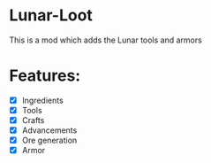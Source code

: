 # Lunar-Loot
This is a mod which adds the Lunar tools and armors

# Features:
- [x] Ingredients
- [x] Tools
- [x] Crafts
- [x] Advancements
- [x] Ore generation
- [x] Armor
